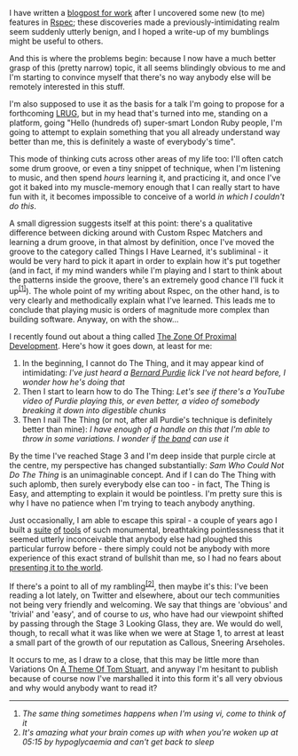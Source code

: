 I have written a [blogpost for work](http://theodi.org/blog/kicking-aruba-into-a-bin) after I uncovered some new (to me) features in [Rspec](http://rspec.info/); these discoveries made a previously-intimidating realm seem suddenly utterly benign, and I hoped a write-up of my bumblings might be useful to others.

And this is where the problems begin: because I now have a much better grasp of this (pretty narrow) topic, it all seems blindingly obvious to me and I'm starting to convince myself that there's no way anybody else will be remotely interested in this stuff.

I'm also supposed to use it as the basis for a talk I'm going to propose for a forthcoming [LRUG](http://lrug.org/), but in my head that's turned into me, standing on a platform, going "Hello (hundreds of) super-smart London Ruby people, I'm going to attempt to explain something that you all already understand way better than me, this is definitely a waste of everybody's time".

This mode of thinking cuts across other areas of my life too: I'll often catch some drum groove, or even a tiny snippet of technique, when I'm listening to music, and then spend _hours_ learning it, and practicing it, and once I've got it baked into my muscle-memory enough that I can really start to have fun with it, it becomes impossible to conceive of a world _in which I couldn't do this_.

A small digression suggests itself at this point: there's a qualitative difference between dicking around with Custom Rspec Matchers and learning a drum groove, in that almost by definition, once I've moved the groove to the category called Things I Have Learned, it's subliminal - it would be very hard to pick it apart in order to explain how it's put together (and in fact, if my mind wanders while I'm playing and I start to think about the patterns inside the groove, there's an extremely good chance I'll fuck it up<sup>[[1]](#1)</sup>). The whole point of my writing about Rspec, on the other hand, is to very clearly and methodically explain what I've learned. This leads me to conclude that playing music is orders of magnitude more complex than building software. Anyway, on with the show...

I recently found out about a thing called [The Zone Of Proximal Development](https://en.wikipedia.org/wiki/Zone_of_proximal_development). Here's how it goes down, at least for me:

1. In the beginning, I cannot do The Thing, and it may appear kind of intimidating: _I've just heard a [Bernard Purdie](https://www.youtube.com/watch?v=E9E0WxLbqVA&list=PLuPLM2FI60-OIgFTc9YCrGgH5XWGT6znV) lick I've not heard before, I wonder how he's doing that_
1. Then I start to learn how to do The Thing: _Let's see if there's a YouTube video of Purdie playing this, or even better, a video of somebody breaking it down into digestible chunks_
1. Then I nail The Thing (or not, after all Purdie's technique is definitely better than mine): _I have enough of a handle on this that I'm able to throw in some variations. I wonder if [the band](http://rawfunkmaharishi.uk/) can use it_

By the time I've reached Stage 3 and I'm deep inside that purple circle at the centre, my perspective has changed substantially: _Sam Who Could Not Do The Thing_ is an unimaginable concept. And if I can do The Thing with such aplomb, then surely everybody else can too - in fact, The Thing is Easy, and attempting to explain it would be pointless. I'm pretty sure this is why I have no patience when I'm trying to teach anybody anything.

Just occasionally, I am able to escape this spiral - a couple of years ago I built a [suite](http://uncleclive.herokuapp.com/) [of](http://pokrovsky.herokuapp.com/) [tools](http://dead-cockroach.herokuapp.com/) of such monumental, breathtaking pointlessness that it seemed utterly inconceivable that anybody else had ploughed this particular furrow before - there simply could not be anybody with more experience of this exact strand of bullshit than me, so I had no fears about [presenting it to the world](//pikesley.org/talks/#vandalising-your-github-commit-history-emf-2014).

If there's a point to all of my rambling<sup>[[2]](#2)</sup>, then maybe it's this: I've been reading a lot lately, on Twitter and elsewhere, about our tech communities not being very friendly and welcoming. We say that things are 'obvious' and 'trivial' and 'easy', and of course to _us_, who have had our viewpoint shifted by passing through the Stage 3 Looking Glass, they are. We would do well, though, to recall what it was like when we were at Stage 1, to arrest at least a small part of the growth of our reputation as Callous, Sneering Arseholes.

It occurs to me, as I draw to a close, that this may be little more than Variations On [A Theme Of Tom Stuart](http://codon.com/i-have-no-idea-what-im-doing), and anyway I'm hesitant to publish because of course now I've marshalled it into this form it's all very obvious and why would anybody want to read it?

---

1. <a id="1"></a> _The same thing sometimes happens when I'm using vi, come to think of it_
2. <a id="2"></a> _It's amazing what your brain comes up with when you're woken up at 05:15 by hypoglycaemia and can't get back to sleep_
